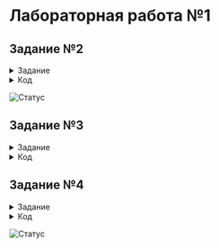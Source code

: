 # Лабораторная работа №1
## Задание №2
<details> <summary>Задание</summary>
  
  ```
  Напишите скрипт на bash, который ожидает ввода с клавиатуры один
аргумент (целое число от 0 до бесконечности), который будет
обозначать число студентов в аудитории. В зависимости от значения
числа нужно вывести разные сообщения.
Соответствие входа и выхода должно быть таким:
  
Вход Выход
  
0 No students
  
1 1 student
  
2 2 students
  
3 3 students
  
4 4 students
  
5 и больше A lot of students
  
  ```
  
</details>

<details> <summary>Код</summary>
  
  ```
#!/bin/bash

while true ; do

    echo 'Enter a number'; read number

    if [ -z $number ]; then
            echo "bye"
            break
    fi

    if [ $number -lt 0 ]; then
        echo "Error. A number less than zero"; break
    fi

    case $number in
        0) echo -e "No students\n" ;;
        1) echo -e "1 student\n" ;;
        [2-4]) echo -e "$number students\n" ;;
        *) echo -e "A lot of students\n"
    esac

done
  ```
  
</details>

![Статус](https://github.com/dif-dif/os_admin_3/blob/master/img/05.09_1.png)

## Задание №3
<details> <summary>Задание</summary>
  
  ```
  Напишите скрипт на bash, который будет определять в какую возрастную группу
попадают пользователи. При запуске скрипт должен вывести сообщение "enter
your name:" и ждать от пользователя ввода имени (используйте read, чтобы
прочитать его). Когда имя введено, то скрипт должен написать "enter your age:"
и ждать ввода возраста (опять нужен read). Когда возраст введен, скрипт пишет
на экран "<Имя>, your group is <группа>", где <группа> определяется на основе
возраста по следующим правилам:
• младше либо равно 16: "child",
• от 17 до 25 (включительно): "youth",
• старше 25: "adult".
После этого скрипт опять выводит сообщение "enter your name:" и всё
начинается по новой. Если в какой-то момент работы скрипта будет введено
пустое имя или возраст 0, то скрипт должен написать на экран "bye" и
закончить свою работу.
  ```
  
 </details>
 
 <details> <summary>Код</summary>
  
  ```
#!/bin/bash

while true; do
    echo 'To exit, press "Enter"'
    echo 'Enter your name: '; read name

    if [ -z $name ]; then
        echo "bye"
        break
    fi

    echo 'Enter your age: '; read age

    if [[ $age -ge 0 ]]; then

        if [[ $age -le 16 ]]; then
            echo "$name, your group is child"
        elif [ $age -ge 17 ] && [ $age -le 25 ]; then
            echo "$name, your group is youth"
        else
            echo "$name, your group is adult"
        fi
    else
        echo "Error in the number. Try again"
    fi
done
  ```
  ![Статус](https://github.com/dif-dif/os_admin_3/blob/master/img/05.09_2.png)
  
 </details>

## Задание №4
 <details> <summary>Задание</summary>
  
  ```
   Напишите скрипт на bash, который будет искать наибольший общий делитель
(НОД, greatest common divisor, GCD) двух чисел.
После ввода чисел скрипт считает их НОД и выводит на экран
сообщение "GCD is <посчитанное значение>", например, для чисел 15 и 25
это будет "GCD is 5". После этого скрипт опять входит в режим ожидания двух
натуральных чисел. Если в какой-то момент работы пользователь ввел вместо
этого пустую строку, то нужно написать на экран "bye" и закончить свою
работу.
Вычисление НОД несложно реализовать с помощью алгоритма Евклида. Вам
нужно написать функцию gcd, которая принимает на вход два аргумента
(назовем их M и N). Если аргументы равны, то мы нашли НОД -- он
равен M (или N), нужно выводить соответствующее сообщение на экран (см.
выше). Иначе нужно сравнить аргументы между собой. Если M больше N, то
запускаем ту же функцию gcd, но в качестве первого аргумента передаем (M-
N), а в качестве второго N. Если же наоборот, M меньше N, то запускаем
функцию gcd с первым аргументом M, а вторым (N-M).
  ```
   
 </details>
  
 <details> <summary>Код</summary>
  
  ```
   #!/bin/sh


while true ; do
    echo 'Enter two numbers. To exit, press "Enter"'
    read n1 n2

    gcd () {
            remainder=1

            while [ $remainder -gt 0 ]
            do
                remainder=$((n1%n2))
                n1=$n2
                n2=$remainder
            done
            }

    if [ -z $n1 ]; then
        echo "bye"
        break

    else
        gcd $1 $2
        echo "GCD is $n1" 
    fi
done
  ```
   
 </details>

![Статус](https://github.com/dif-dif/os_admin_3/blob/master/img/05.09_3.png)
